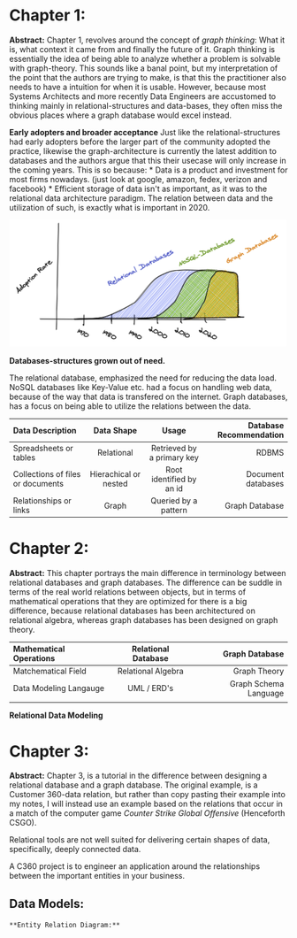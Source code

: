 # Chapter 1:  

**Abstract:** Chapter 1, revolves around the concept of *graph thinking*: What it is, what context it came from and finally the future of it. Graph thinking is essentially the idea of being able to analyze whether a problem is solvable with graph-theory. This sounds like a banal point, but my interpretation of the point that the authors are trying to make, is that this the practitioner also needs to have a intuition for when it is usable. However, because most Systems Architects and more recently Data Engineers are accustomed to thinking mainly in relational-structures and data-bases, they often miss the obvious places where a graph database would excel instead.

**Early adopters and broader acceptance**
Just like the relational-structures had early adopters before the larger part of the community adopted the practice, likewise the graph-architecture is currently the latest addition to databases and the authors argue that this their usecase will only increase in the coming years. This is so because:
    * Data is a product and investment for most firms nowadays. (just look at google, amazon, fedex, verizon and facebook)
    * Efficient storage of data isn't as important, as it was to the relational data architecture paradigm. The relation between data and the utilization of such, is exactly what is important in 2020.

![](adoption-rate.png)

**Databases-structures grown out of need.**

The relational database, emphasized the need for reducing the data load.
NoSQL databases like Key-Value etc. had a focus on handling web data, because of the way that data is transfered on the internet. Graph databases, has a focus on being able to utilize the relations between the data.


| Data Description                  | Data Shape                | Usage                       | Database Recommendation |
|:----------------------------------|:-------------------------:|:---------------------------:| -----------------------:|
| Spreadsheets or tables            | Relational                | Retrieved by a primary key  | RDBMS                   | 
| Collections of files or documents | Hierachical or nested     |   Root identified by an id  | Document databases      |
| Relationships or links            | Graph                     |    Queried by a pattern     | Graph Database          | 

# Chapter 2: 

**Abstract:** This chapter portrays the main difference in terminology between relational databases and graph databases. The difference can be suddle in terms of the real world relations between objects, but in terms of mathematical operations that they are optimized for there is a big difference, because relational databases has been architectured on relational algebra, whereas graph databases has been designed on graph theory.


| Mathematical Operations| Relational Database       | Graph Database           | 
|:-----------------------|:-------------------------:|-------------------------:|
| Matchematical Field    | Relational Algebra        |  Graph Theory            |
| Data Modeling Langauge | UML / ERD's               | Graph Schema Language    |
|                        |                           |                          |



**Relational Data Modeling**    

# Chapter 3:

**Abstract:** Chapter 3, is a tutorial in the difference between designing a relational database and a graph database. The original example, is a Customer 360-data relation, but rather than copy pasting their example into my notes, I will instead use an example based on the relations that occur in a match of the computer game *Counter Strike Global Offensive* (Henceforth CSGO).


Relational tools are not well suited for delivering certain shapes of data, specifically, deeply connected data.

A C360 project is to engineer an application around the relationships between the important entities in your business.

## Data Models:

    **Entity Relation Diagram:**

    